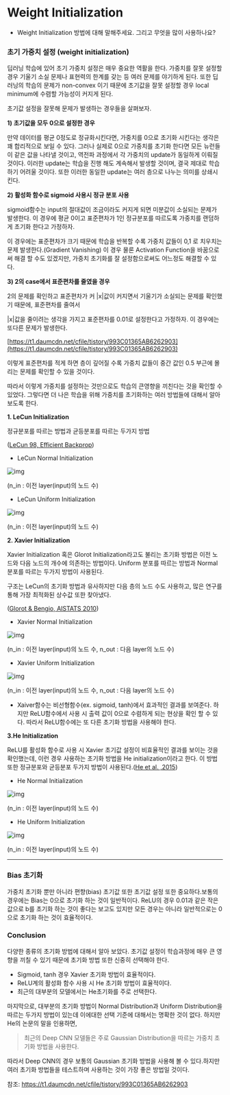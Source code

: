 # Weight Initialization

- Weight Initialization 방법에 대해 말해주세요. 그리고 무엇을 많이 사용하나요?

### **초기 가중치 설정 (weight initialization)**

딥러닝 학습에 있어 초기 가중치 설정은 매우 중요한 역활을 한다. 가중치를 잘못 설정할 경우 기울기 소실 문제나 표현력의 한계를 갖는 등 여러 문제를 야기하게 된다. 또한 딥러닝의 학습의 문제가 non-convex 이기 때문에 초기값을 잘못 설정할 경우 local minimum에 수렴할 가능성이 커지게 된다.

초기값 설정을 잘못해 문제가 발생하는 경우들을 살펴보자.

**1) 초기값을 모두 0으로 설정한 경우**

만약 데이터를 평균 0정도로 정규화시킨다면, 가중치를 0으로 초기화 시킨다는 생각은 꽤 합리적으로 보일 수 있다. 그러나 실제로 0으로 가중치를 초기화 한다면 모든 뉴런들이 같은 값을 나타낼 것이고, 역전파 과정에서 각 가중치의 update가 동일하게 이뤄질 것이다. 이러한 update는 학습을 진행 해도 계속해서 발생할 것이며, 결국 제대로 학습하기 어려울 것이다. 또한 이러한 동일한 update는 여러 층으로 나누는 의미를 상쇄시킨다.

**2) 활성화 함수로 sigmoid 사용시 정규 분포 사용**

sigmoid함수는 input의 절대값이 조금이라도 커지게 되면 미분값이 소실되는 문제가 발생한다. 이 경우에 평균 0이고 표준편차가 1인 정규분포를 따르도록 가중치를 랜덤하게 초기화 한다고 가정하자.

이 경우에는 표준편차가 크기 때문에 학습을 반복할 수록 가중치 값들이 0,1 로 치우치는 문제 발생한다.(Gradient Vanishing) 이 경우 물론 Activation Function을 바꿈으로써 해결 할 수도 있겠지만, 가중치 초기화를 잘 설정함으로써도 어느정도 해결할 수 있다.

**3) 2의 case에서 표준편차를 줄였을 경우**

2의 문제를 확인하고 표준편차가 커 |x|값이 커지면서 기울기가 소실되는 문제를 확인했기 때문에, 표준편차를 줄여서

|x|값을 줄이려는 생각을 가지고 표준편차를 0.01로 설정한다고 가정하자. 이 경우에는 또다른 문제가 발생한다.

[https://t1.daumcdn.net/cfile/tistory/993C01365AB6262903](https://t1.daumcdn.net/cfile/tistory/993C01365AB6262903)

이렇게 표준편차를 적게 하면 층이 깊어질 수록 가중치 값들이 중간 값인 0.5 부근에 몰리는 문제를 확인할 수 있을 것이다.

따라서 이렇게 가중치를 설정하는 것만으로도 학습의 큰영향을 끼친다는 것을 확인할 수 있었다. 그렇다면 더 나은 학습을 위해 가중치를 초기화하는 여러 방법들에 대해서 알아보도록 한다.

**1. LeCun Initialization**

정규분포를 따르는 방법과 균등분포를 따르는 두가지 방법

([LeCun 98, Efficient Backprop](http://yann.lecun.com/exdb/publis/pdf/lecun-98b.pdf))

- LeCun Normal Initialization

![img](Weight%20Initialization%2035a19ac402fc4e769a26f81a165bcdb6/%25EC%258A%25A4%25ED%2581%25AC%25EB%25A6%25B0%25EC%2583%25B7_2022-10-14_%25EC%2598%25A4%25ED%259B%2584_2.38.15.png)

(n_in : 이전 layer(input)의 노드 수)

- LeCun Uniform Initialization

![img](Weight%20Initialization%2035a19ac402fc4e769a26f81a165bcdb6/%25EC%258A%25A4%25ED%2581%25AC%25EB%25A6%25B0%25EC%2583%25B7_2022-10-14_%25EC%2598%25A4%25ED%259B%2584_2.38.57.png)

(n_in : 이전 layer(input)의 노드 수)

**2. Xavier Initialization**

Xavier Initialization 혹은 Glorot Initialization라고도 불리는 초기화 방법은 이전 노드와 다음 노드의 개수에 의존하는 방법이다. Uniform 분포를 따르는 방법과 Normal분포를 따르는 두가지 방법이 사용된다.

구조는 LeCun의 초기화 방법과 유사하지만 다음 층의 노드 수도 사용하고, 많은 연구를 통해 가장 최적화된 상수값 또한 찾아냈다.

([Glorot & Bengio, AISTATS 2010](http://jmlr.org/proceedings/papers/v9/glorot10a/glorot10a.pdf))

- Xavier Normal Initialization

![img](Weight%20Initialization%2035a19ac402fc4e769a26f81a165bcdb6/%25EC%258A%25A4%25ED%2581%25AC%25EB%25A6%25B0%25EC%2583%25B7_2022-10-14_%25EC%2598%25A4%25ED%259B%2584_2.40.15.png)

(n_in : 이전 layer(input)의 노드 수, n_out : 다음 layer의 노드 수)

- Xavier Uniform Initialization

![img](Weight%20Initialization%2035a19ac402fc4e769a26f81a165bcdb6/%25EC%258A%25A4%25ED%2581%25AC%25EB%25A6%25B0%25EC%2583%25B7_2022-10-14_%25EC%2598%25A4%25ED%259B%2584_2.41.19.png)

(n_in : 이전 layer(input)의 노드 수, n_out : 다음 layer의 노드 수)

- Xaiver함수는 비선형함수(ex. sigmoid, tanh)에서 효과적인 결과를 보여준다. 하지만 ReLU함수에서 사용 시 출력 값이 0으로 수렴하게 되는 현상을 확인 할 수 있다. 따라서 ReLU함수에는 또 다른 초기화 방법을 사용해야 한다.

**3.He Initialization**

ReLU를 활성화 함수로 사용 시 Xavier 초기값 설정이 비효율적인 결과를 보이는 것을 확인했는데, 이런 경우 사용하는 초기화 방법을 He initialization이라고 한다. 이 방법 또한 정규분포와 균등분포 두가지 방법이 사용된다.([He et al. ,2015](http://arxiv.org/abs/1502.01852))

- He Normal Initialization

![img](Weight%20Initialization%2035a19ac402fc4e769a26f81a165bcdb6/%25EC%258A%25A4%25ED%2581%25AC%25EB%25A6%25B0%25EC%2583%25B7_2022-10-14_%25EC%2598%25A4%25ED%259B%2584_2.42.47.png)

(n_in : 이전 layer(input)의 노드 수)

- He Uniform Initialization

![img](Weight%20Initialization%2035a19ac402fc4e769a26f81a165bcdb6/%25EC%258A%25A4%25ED%2581%25AC%25EB%25A6%25B0%25EC%2583%25B7_2022-10-14_%25EC%2598%25A4%25ED%259B%2584_2.42.58.png)

(n_in : 이전 layer(input)의 노드 수)

---

### **Bias 초기화**

가중치 초기화 뿐만 아니라 편향(bias) 초기값 또한 초기값 설정 또한 중요하다.보통의 경우에는 Bias는 0으로 초기화 하는 것이 일반적이다. ReLU의 경우 0.01과 같은 작은 값으로 b를 초기화 하는 것이 좋다는 보고도 있지만 모든 경우는 아니라 일반적으로는 0으로 초기화 하는 것이 효율적이다.

### **Conclusion**

다양한 종류의 초기화 방법에 대해서 알아 보았다. 초기값 설정이 학습과정에 매우 큰 영향을 끼칠 수 있기 때문에 초기화 방법 또한 신중히 선택해야 한다.

- Sigmoid, tanh 경우 Xavier 초기화 방법이 효율적이다.
- ReLU계의 활성화 함수 사용 시 He 초기화 방법이 효율적이다.
- 최근의 대부분의 모델에서는 He초기화를 주로 선택한다.

마지막으로, 대부분의 초기화 방법이 Normal Distribution과 Uniform Distribution을 따르는 두가지 방법이 있는데 이에대한 선택 기준에 대해서는 명확한 것이 없다. 하지만 He의 논문의 말을 인용하면,

> 최근의 Deep CNN 모델들은 주로 Gaussian Distribution을 따르는 가중치 초기화 방법을 사용한다.
> 

따라서 Deep CNN의 경우 보통의 Gaussian 초기화 방법을 사용해 볼 수 있다.하지만 여러 초기화 방법들을 테스트하며 사용하는 것이 가장 좋은 방법일 것이다.


참조: https://t1.daumcdn.net/cfile/tistory/993C01365AB6262903
